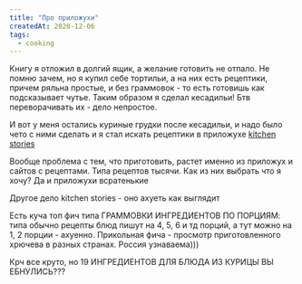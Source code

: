 ```yaml
---
title: "Про приложухи"
createdAt: 2020-12-06
tags:
  - cooking
---
```


Книгу я отложил в долгий ящик, а желание готовить не отпало. Не помню зачем, но я купил себе тортильи, а на них
есть
рецептики, причем ряльна простые, и без граммовок - то есть готовишь как подсказывает чутье. Таким образом я
сделал
кесадильи! Бтв переворачивать их - дело непростое.

И вот у меня остались куриные грудки после кесадильи, и надо было чето с ними сделать и я стал искать рецептики
в приложухе
<a href="https://play.google.com/store/apps/details?id=com.ajnsnewmedia.kitchenstories">kitchen stories</a>

Вообще проблема с тем, что приготовить, растет именно из приложух и сайтов с рецептами. Типа
рецептов
тысячи. Как из них выбрать что я хочу? Да и приложухи всратенькие

<img-row :images="['/cool-story/cooking/app-1.jpg','/cool-story/cooking/app-2.jpg','/cool-story/cooking/app-3.jpg',]" ></img-row>

Другое дело kitchen stories - оно ахуеть как выглядит

<img-row :images="['/cool-story/cooking/ks-1.jpg','/cool-story/cooking/ks-2.jpg','/cool-story/cooking/ks-3.jpg',]"></img-row>

Есть куча топ фич типа ГРАММОВКИ ИНГРЕДИЕНТОВ ПО ПОРЦИЯМ: типа обычно рецепты блюд пишут на 4, 5, 6 и тд порций,
а тут можно на 1, 2 порции - ахуенно. Прикольная фича - просмотр приготовленного хрючева в разных странах.
Россия узнаваема)))

<img-row :images="['/cool-story/cooking/ks-country-1.jpg', '/cool-story/cooking/ks-country-2.jpg', '/cool-story/cooking/ks-country-3.jpg',]"></img-row>

Крч все круто, но 19 ИНГРЕДИЕНТОВ ДЛЯ БЛЮДА ИЗ КУРИЦЫ ВЫ ЕБНУЛИСЬ???

<img-row :images="['/cool-story/cooking/19.jpg']"></img-row>

